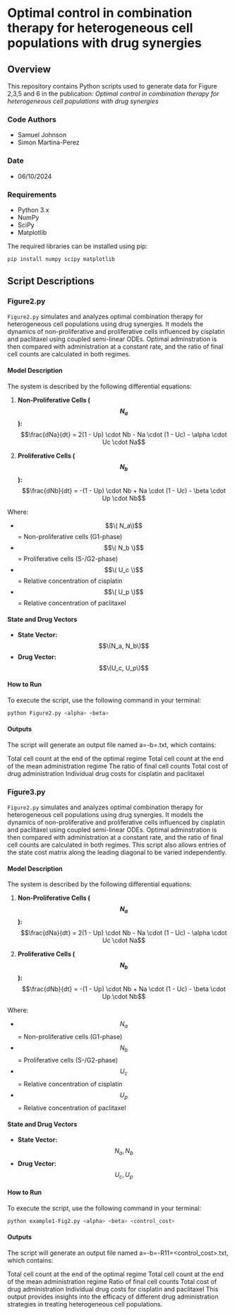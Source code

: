 # Optimal control in combination therapy for heterogeneous cell populations with drug synergies

## Overview
This repository contains Python scripts used to generate data for Figure 2,3,5 and 6 in the publication:
_Optimal control in combination therapy for heterogeneous cell populations with drug synergies_

### Code Authors
- Samuel Johnson
- Simon Martina-Perez

### Date
- 06/10/2024

### Requirements
- Python 3.x
- NumPy
- SciPy
- Matplotlib

The required libraries can be installed using pip:

```bash
pip install numpy scipy matplotlib
```
## Script Descriptions

### Figure2.py
`Figure2.py` simulates and analyzes optimal combination therapy for heterogeneous cell populations using drug synergies.
It models the dynamics of non-proliferative and proliferative cells influenced by cisplatin and paclitaxel using coupled
semi-linear ODEs. Optimal adminstration is then compared with administration at a constant rate, and the ratio of final
cell counts are calculated in both regimes.

#### Model Description
The system is described by the following differential equations:

1. **Non-Proliferative Cells ($$N_a$$):**
   $$\frac{dNa}{dt} = 2(1 - Up) \cdot Nb - Na \cdot (1 - Uc) - \alpha \cdot Uc \cdot Na$$


2. **Proliferative Cells ($$N_b$$):**
   $$\frac{dNb}{dt} = -(1 - Up) \cdot Nb + Na \cdot (1 - Uc) - \beta \cdot Up \cdot Nb$$


Where:
- $$\( N_a\)$$ = Non-proliferative cells (G1-phase)
- $$\( N_b \)$$ = Proliferative cells (S-/G2-phase)
- $$\( U_c \)$$ = Relative concentration of cisplatin
- $$\( U_p \)$$ = Relative concentration of paclitaxel

#### State and Drug Vectors
- **State Vector:** $$\(N_a, N_b\)$$
- **Drug Vector:** $$\(U_c, U_p\)$$


#### How to Run
To execute the script, use the following command in your terminal:

```bash
python Figure2.py <alpha> <beta>
```
#### Outputs
The script will generate an output file named a=<alpha>-b=<beta>.txt, which contains:

Total cell count at the end of the optimal regime
Total cell count at the end of the mean administration regime
The ratio of final cell counts
Total cost of drug administration
Individual drug costs for cisplatin and paclitaxel

### Figure3.py
`Figure2.py` simulates and analyzes optimal combination therapy for heterogeneous cell populations using drug synergies.
It models the dynamics of non-proliferative and proliferative cells influenced by cisplatin and paclitaxel using coupled
semi-linear ODEs. Optimal adminstration is then compared with administration at a constant rate, and the ratio of final
cell counts are calculated in both regimes. This script also allows entries of the state cost matrix along the leading
diagonal to be varied independently. 

#### Model Description
The system is described by the following differential equations:

1. **Non-Proliferative Cells ($$N_a$$):**
   $$\frac{dNa}{dt} = 2(1 - Up) \cdot Nb - Na \cdot (1 - Uc) - \alpha \cdot Uc \cdot Na$$

2. **Proliferative Cells ($$N_b$$):**
   $$\frac{dNb}{dt} = -(1 - Up) \cdot Nb + Na \cdot (1 - Uc) - \beta \cdot Up \cdot Nb$$

Where:
- $$N_a$$ = Non-proliferative cells (G1-phase)
- $$N_b$$ = Proliferative cells (S-/G2-phase)
- $$U_c$$ = Relative concentration of cisplatin
- $$U_p$$ = Relative concentration of paclitaxel

#### State and Drug Vectors
- **State Vector:** $$N_a, N_b$$
- **Drug Vector:** $$U_c, U_p$$

#### How to Run
To execute the script, use the following command in your terminal:

```bash
python example1-Fig2.py <alpha> <beta> <control_cost>
```
#### Outputs
The script will generate an output file named a=<alpha>-b=<beta>-R11=<control_cost>.txt, which contains:

Total cell count at the end of the optimal regime
Total cell count at the end of the mean administration regime
Ratio of final cell counts
Total cost of drug administration
Individual drug costs for cisplatin and paclitaxel
This output provides insights into the efficacy of different drug administration strategies in treating heterogeneous cell populations.
